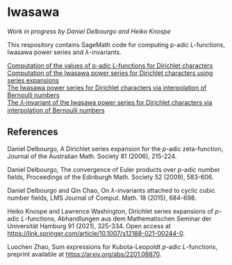 # Iwasawa

*Work in progress by Daniel Delbourgo and Heiko Knospe*

This respository contains SageMath code for computing p-adic L-functions, Iwasawa power series and $\lambda$-invariants.

[Computation of the values of p-adic L-functions for Dirichlet characters](padic_lfunction_dirichlet.ipynb)   
[Computation of the Iwasawa power series for Dirichlet characters using series expansions](power_series_dirichlet.ipynb)  
[The Iwasawa power series for Dirichlet characters via interpolation of Bernoulli numbers](power_series_interpolation.ipynb)   
[The 𝜆-invariant of the Iwasawa power series for Dirichlet characters via interpolation of Bernoulli numbers](power_series_lambda.ipynb)

## References
Daniel Delbourgo, A Dirichlet series expansion for the $p$-adic zeta-function, Journal of the Australian Math. Society 81 (2006), 215-224.

Daniel Delbourgo, The convergence of Euler products over $p$-adic number fields, Proceedings of the Edinburgh Math. Society 52 (2009), 583-606.

Daniel Delbourgo and Qin Chao, On $\lambda$-invariants attached to cyclic cubic number fields, LMS Journal of Comput. Math. 18 (2015), 684-698.

Heiko Knospe and Lawrence Washington, Dirichlet series expansions of $p$-adic $L$-functions, Abhandlungen aus dem Mathematischen Seminar der Universität Hamburg 91 (2021), 325-334. Open access at https://link.springer.com/article/10.1007/s12188-021-00244-0.

Luochen Zhao, Sum expressions for Kubota-Leopoldt $p$-adic $L$-functions, preprint available at https://arxiv.org/abs/2201.08870.
